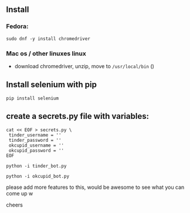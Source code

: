 ## Install
### Fedora:
```
sudo dnf -y install chromedriver
```
### Mac os / other linuxes linux

 - download chromedriver, unzip, move to `/usr/local/bin` ()

## Install selenium with pip
```
pip install selenium
```

## create a secrets.py file with variables:
```
cat << EOF > secrets.py \
 tinder_username = ''
 tinder_password = ''
 okcupid_username = ''
 okcupid_password = ''
EOF
```

```
python -i tinder_bot.py

python -i okcupid_bot.py

```

please add more features to this, would be awesome to see what you can come up w

cheers
